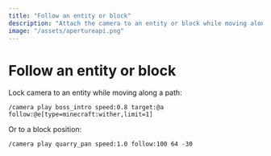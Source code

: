 ```yaml
---
title: "Follow an entity or block"
description: "Attach the camera to an entity or block while moving along a path, with examples for entity selectors and block coordinates."
image: "/assets/apertureapi.png"
---
```


# Follow an entity or block
Lock camera to an entity while moving along a path:

```
/camera play boss_intro speed:0.8 target:@a follow:@e[type=minecraft:wither,limit=1]
```

Or to a block position:
```
/camera play quarry_pan speed:1.0 follow:100 64 -30
```
